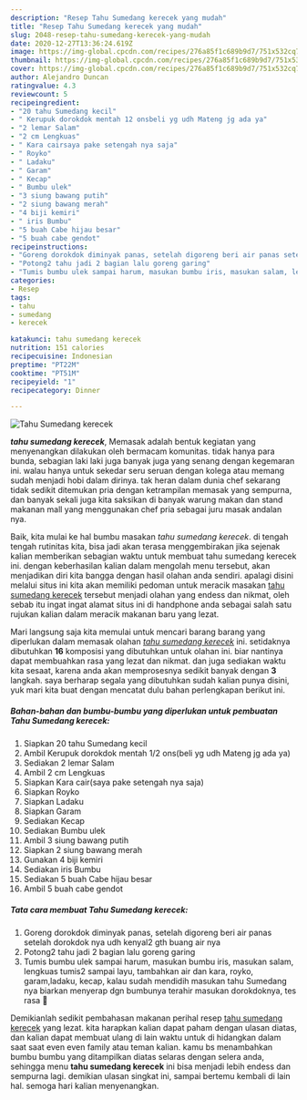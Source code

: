 ```yaml
---
description: "Resep Tahu Sumedang kerecek yang mudah"
title: "Resep Tahu Sumedang kerecek yang mudah"
slug: 2048-resep-tahu-sumedang-kerecek-yang-mudah
date: 2020-12-27T13:36:24.619Z
image: https://img-global.cpcdn.com/recipes/276a85f1c689b9d7/751x532cq70/tahu-sumedang-kerecek-foto-resep-utama.jpg
thumbnail: https://img-global.cpcdn.com/recipes/276a85f1c689b9d7/751x532cq70/tahu-sumedang-kerecek-foto-resep-utama.jpg
cover: https://img-global.cpcdn.com/recipes/276a85f1c689b9d7/751x532cq70/tahu-sumedang-kerecek-foto-resep-utama.jpg
author: Alejandro Duncan
ratingvalue: 4.3
reviewcount: 5
recipeingredient:
- "20 tahu Sumedang kecil"
- " Kerupuk dorokdok mentah 12 onsbeli yg udh Mateng jg ada ya"
- "2 lemar Salam"
- "2 cm Lengkuas"
- " Kara cairsaya pake setengah nya saja"
- " Royko"
- " Ladaku"
- " Garam"
- " Kecap"
- " Bumbu ulek"
- "3 siung bawang putih"
- "2 siung bawang merah"
- "4 biji kemiri"
- " iris Bumbu"
- "5 buah Cabe hijau besar"
- "5 buah cabe gendot"
recipeinstructions:
- "Goreng dorokdok diminyak panas, setelah digoreng beri air panas setelah dorokdok nya udh kenyal2 gth buang air nya"
- "Potong2 tahu jadi 2 bagian lalu goreng garing"
- "Tumis bumbu ulek sampai harum, masukan bumbu iris, masukan salam, lengkuas tumis2 sampai layu, tambahkan air dan kara, royko, garam,ladaku, kecap, kalau sudah mendidih masukan tahu Sumedang nya biarkan menyerap dgn bumbunya terahir masukan dorokdoknya, tes rasa 🤤"
categories:
- Resep
tags:
- tahu
- sumedang
- kerecek

katakunci: tahu sumedang kerecek 
nutrition: 151 calories
recipecuisine: Indonesian
preptime: "PT22M"
cooktime: "PT51M"
recipeyield: "1"
recipecategory: Dinner

---
```



![Tahu Sumedang kerecek](https://img-global.cpcdn.com/recipes/276a85f1c689b9d7/751x532cq70/tahu-sumedang-kerecek-foto-resep-utama.jpg)

<b><i>tahu sumedang kerecek</i></b>, Memasak adalah bentuk kegiatan yang menyenangkan dilakukan oleh bermacam komunitas. tidak hanya para bunda, sebagian laki laki juga banyak juga yang senang dengan kegemaran ini. walau hanya untuk sekedar seru seruan dengan kolega atau memang sudah menjadi hobi dalam dirinya. tak heran dalam dunia chef sekarang tidak sedikit ditemukan pria dengan ketrampilan memasak yang sempurna, dan banyak sekali juga kita saksikan di banyak warung makan dan stand makanan mall yang menggunakan chef pria sebagai juru masak andalan nya.



Baik, kita mulai ke hal bumbu masakan <i>tahu sumedang kerecek</i>. di tengah tengah rutinitas kita, bisa jadi akan terasa menggembirakan jika sejenak kalian memberikan sebagian waktu untuk membuat tahu sumedang kerecek ini. dengan keberhasilan kalian dalam mengolah menu tersebut, akan menjadikan diri kita bangga dengan hasil olahan anda sendiri. apalagi disini melalui situs ini kita akan memiliki pedoman untuk meracik masakan <u>tahu sumedang kerecek</u> tersebut menjadi olahan yang endess dan nikmat, oleh sebab itu ingat ingat alamat situs ini di handphone anda sebagai salah satu rujukan kalian dalam meracik makanan baru yang lezat.


Mari langsung saja kita memulai untuk mencari barang barang yang diperlukan dalam memasak olahan <u><i>tahu sumedang kerecek</i></u> ini. setidaknya dibutuhkan <b>16</b> komposisi yang dibutuhkan untuk olahan ini. biar nantinya dapat membuahkan rasa yang lezat dan nikmat. dan juga sediakan waktu kita sesaat, karena anda akan memprosesnya sedikit banyak dengan <b>3</b> langkah. saya berharap segala yang dibutuhkan sudah kalian punya disini, yuk mari kita buat dengan mencatat dulu bahan perlengkapan berikut ini.

<!--inarticleads1-->

##### Bahan-bahan dan bumbu-bumbu yang diperlukan untuk pembuatan Tahu Sumedang kerecek:

1. Siapkan 20 tahu Sumedang kecil
1. Ambil  Kerupuk dorokdok mentah 1/2 ons(beli yg udh Mateng jg ada ya)
1. Sediakan 2 lemar Salam
1. Ambil 2 cm Lengkuas
1. Siapkan  Kara cair(saya pake setengah nya saja)
1. Siapkan  Royko
1. Siapkan  Ladaku
1. Siapkan  Garam
1. Sediakan  Kecap
1. Sediakan  Bumbu ulek
1. Ambil 3 siung bawang putih
1. Siapkan 2 siung bawang merah
1. Gunakan 4 biji kemiri
1. Sediakan  iris Bumbu
1. Sediakan 5 buah Cabe hijau besar
1. Ambil 5 buah cabe gendot




<!--inarticleads2-->

##### Tata cara membuat Tahu Sumedang kerecek:

1. Goreng dorokdok diminyak panas, setelah digoreng beri air panas setelah dorokdok nya udh kenyal2 gth buang air nya
1. Potong2 tahu jadi 2 bagian lalu goreng garing
1. Tumis bumbu ulek sampai harum, masukan bumbu iris, masukan salam, lengkuas tumis2 sampai layu, tambahkan air dan kara, royko, garam,ladaku, kecap, kalau sudah mendidih masukan tahu Sumedang nya biarkan menyerap dgn bumbunya terahir masukan dorokdoknya, tes rasa 🤤




Demikianlah sedikit pembahasan makanan perihal resep <u>tahu sumedang kerecek</u> yang lezat. kita harapkan kalian dapat paham dengan ulasan diatas, dan kalian dapat membuat ulang di lain waktu untuk di hidangkan dalam saat saat even even family atau teman kalian. kamu bs menambahkan bumbu bumbu yang ditampilkan diatas selaras dengan selera anda, sehingga menu <b>tahu sumedang kerecek</b> ini bisa menjadi lebih endess dan sempurna lagi. demikian ulasan singkat ini, sampai bertemu kembali di lain hal. semoga hari kalian menyenangkan.
